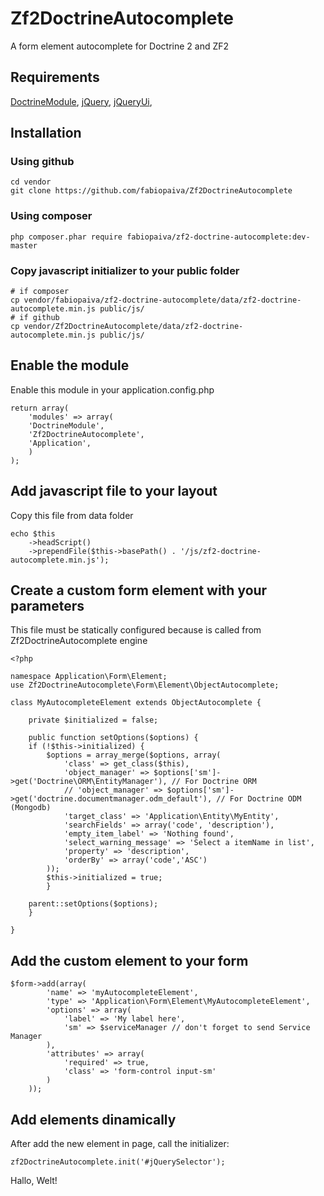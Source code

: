Zf2DoctrineAutocomplete
=======================

A form element autocomplete for Doctrine 2 and ZF2

## Requirements

[DoctrineModule](https://github.com/doctrine/doctrinemodule), 
[jQuery](http://jquery.com), 
[jQueryUi](http://jqueryui.com), 

## Installation

### Using github

    cd vendor
    git clone https://github.com/fabiopaiva/Zf2DoctrineAutocomplete

### Using composer

    php composer.phar require fabiopaiva/zf2-doctrine-autocomplete:dev-master

### Copy javascript initializer to your public folder

    # if composer
    cp vendor/fabiopaiva/zf2-doctrine-autocomplete/data/zf2-doctrine-autocomplete.min.js public/js/
    # if github
    cp vendor/Zf2DoctrineAutocomplete/data/zf2-doctrine-autocomplete.min.js public/js/

## Enable the module
Enable this module in your application.config.php

    return array(
        'modules' => array(
        'DoctrineModule',
        'Zf2DoctrineAutocomplete',
        'Application',
        )   
    );

## Add javascript file to your layout 
Copy this file from data folder

    echo $this
        ->headScript()
        ->prependFile($this->basePath() . '/js/zf2-doctrine-autocomplete.min.js');

## Create a custom form element with your parameters

This file must be statically configured because is called from Zf2DoctrineAutocomplete engine

    <?php

    namespace Application\Form\Element;
    use Zf2DoctrineAutocomplete\Form\Element\ObjectAutocomplete;

    class MyAutocompleteElement extends ObjectAutocomplete {

        private $initialized = false;

        public function setOptions($options) {
        if (!$this->initialized) {
            $options = array_merge($options, array(
                'class' => get_class($this),
                'object_manager' => $options['sm']->get('Doctrine\ORM\EntityManager'), // For Doctrine ORM
                // 'object_manager' => $options['sm']->get('doctrine.documentmanager.odm_default'), // For Doctrine ODM (Mongodb)
                'target_class' => 'Application\Entity\MyEntity',
                'searchFields' => array('code', 'description'),
                'empty_item_label' => 'Nothing found',
                'select_warning_message' => 'Select a itemName in list',
                'property' => 'description',
                'orderBy' => array('code','ASC')
            ));
            $this->initialized = true;
            }

        parent::setOptions($options);
        }

    }

## Add the custom element to your form

    $form->add(array(
            'name' => 'myAutocompleteElement',
            'type' => 'Application\Form\Element\MyAutocompleteElement',
            'options' => array(
                'label' => 'My label here',
                'sm' => $serviceManager // don't forget to send Service Manager
            ),
            'attributes' => array(
                'required' => true,
                'class' => 'form-control input-sm'
            )
        ));

## Add elements dinamically
After add the new element in page, call the initializer:

    zf2DoctrineAutocomplete.init('#jQuerySelector');

Hallo, Welt!
